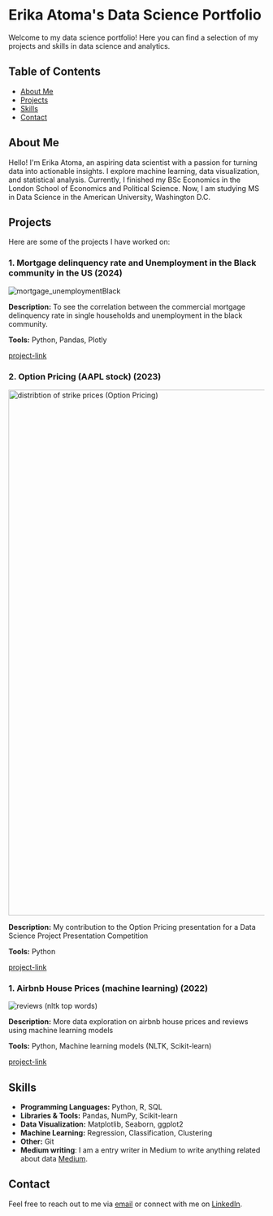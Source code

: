 # Erika Atoma's Data Science Portfolio

Welcome to my data science portfolio! Here you can find a selection of my projects and skills in data science and analytics.

## Table of Contents
- [About Me](#about-me)
- [Projects](#projects)
- [Skills](#skills)
- [Contact](#contact)

## About Me

Hello! I'm Erika Atoma, an aspiring data scientist with a passion for turning data into actionable insights. I explore machine learning, data visualization, and statistical analysis.
Currently, I finished my BSc Economics in the London School of Economics and Political Science. Now, I am studying MS in Data Science in the American University, Washington D.C.

## Projects

Here are some of the projects I have worked on:

### 1. Mortgage delinquency rate and Unemployment in the Black community in the US (2024)

![mortgage_unemploymentBlack](https://github.com/user-attachments/assets/f39ad2b9-5d62-4ede-ae15-2a613e4fd845)

**Description:** To see the correlation between the commercial mortgage delinquency rate in single households and unemployment in the black community. 

**Tools:** Python, Pandas, Plotly

[project-link](https://github.com/erica-prog/Mortage-rate-deliquency_Unemployment)

### 2. Option Pricing (AAPL stock) (2023)

<img width="1035" alt="distribtion of strike prices (Option Pricing)" src="https://github.com/user-attachments/assets/957a7ffd-f2a5-463b-bf9d-6a96e4810342">

**Description:** My contribution to the Option Pricing presentation for a Data Science Project Presentation Competition 

**Tools:** Python

[project-link](https://github.com/erica-prog/Option-Pricing-/tree/main)

### 1. Airbnb House Prices (machine learning) (2022)

![reviews (nltk top words)](https://github.com/user-attachments/assets/851263dc-740b-4513-95b1-ce2b389c94f1)

**Description:** More data exploration on airbnb house prices and reviews using machine learning models

**Tools:** Python, Machine learning models (NLTK, Scikit-learn)

[project-link](https://github.com/erica-prog/Airbnb-revised-work-)




## Skills

- **Programming Languages:** Python, R, SQL
- **Libraries & Tools:** Pandas, NumPy, Scikit-learn
- **Data Visualization:** Matplotlib, Seaborn, ggplot2
- **Machine Learning:** Regression, Classification, Clustering
- **Other:** Git
- **Medium writing**: I am a entry writer in Medium to write anything related about data [Medium](https://medium.com/@atomamaro/mastering-key-shortcuts-in-r-studio-mac-users-6cde8a28f17f).

## Contact

Feel free to reach out to me via [email](mailto:atomamaro@gmail.com) or connect with me on [LinkedIn](www.linkedin.com/in/erika-atoma-a71917186).


